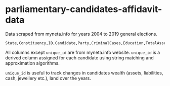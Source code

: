 # parliamentary-candidates-affidavit-data
Data scraped from myneta.info for years 2004 to 2019 general elections.

```CSV
State,Constituency,ID,Candidate,Party,CriminalCases,Education,TotalAssets,TotalLiabilities,Year,Age,Cash,Jewellerygivedetailsweightvalue,AgriculturalLand,NonAgriculturalLand,CommercialBuildings,ResidentialBuildings,Women,Winner,ConstituencyType,ParentInfo,ReturningCandidate,unique_id
```

All columns except `unique_id` are from myneta.info website. `unique_id` is a derived column assigned for each candidate using string matching and approximation algorithms.

`unique_id` is useful to track changes in candidates wealth (assets, liabilities, cash, jewellery etc.), land over the years.
